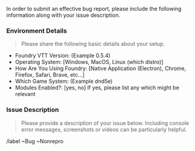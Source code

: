 In order to submit an effective bug report, please include the following information along with your issue description.

### Environment Details

> Please share the following basic details about your setup.

* Foundry VTT Version: (Example 0.5.4)
* Operating System: [Windows, MacOS, Linux (which distro)]
* How Are You Using Foundry: [Native Application (Electron), Chrome, Firefox, Safari, Brave, etc...]
* Which Game System: (Example dnd5e)
* Modules Enabled?: [yes, no] If yes, please list any which might be relevant

### Issue Description

> Please provide a description of your issue below. Including console error messages, screenshots or videos can be particularly helpful.

/label ~Bug ~Nonrepro
